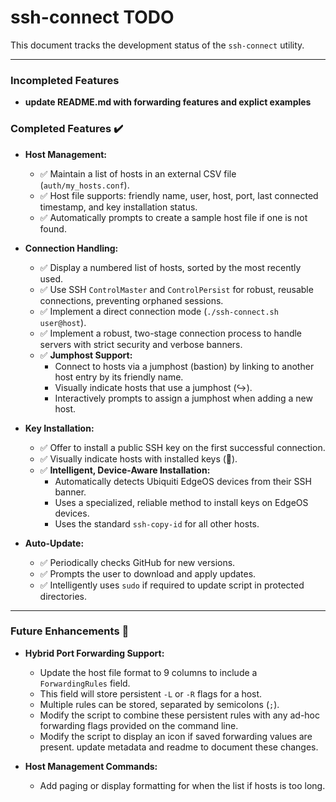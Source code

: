 # ssh-connect TODO

This document tracks the development status of the `ssh-connect` utility.

---

### Incompleted Features 

*  **update README.md with forwarding features and explict examples**


### Completed Features ✔️

*   **Host Management:**
    *   ✅ Maintain a list of hosts in an external CSV file (`auth/my_hosts.conf`).
    *   ✅ Host file supports: friendly name, user, host, port, last connected timestamp, and key installation status.
    *   ✅ Automatically prompts to create a sample host file if one is not found.

*   **Connection Handling:**
    *   ✅ Display a numbered list of hosts, sorted by the most recently used.
    *   ✅ Use SSH `ControlMaster` and `ControlPersist` for robust, reusable connections, preventing orphaned sessions.
    *   ✅ Implement a direct connection mode (`./ssh-connect.sh user@host`).
    *   ✅ Implement a robust, two-stage connection process to handle servers with strict security and verbose banners.
    *   ✅ **Jumphost Support:**
        *   Connect to hosts via a jumphost (bastion) by linking to another host entry by its friendly name.
        *   Visually indicate hosts that use a jumphost (↪️).
        *   Interactively prompts to assign a jumphost when adding a new host.

*   **Key Installation:**
    *   ✅ Offer to install a public SSH key on the first successful connection.
    *   ✅ Visually indicate hosts with installed keys (🔑).
    *   ✅ **Intelligent, Device-Aware Installation:**
        *   Automatically detects Ubiquiti EdgeOS devices from their SSH banner.
        *   Uses a specialized, reliable method to install keys on EdgeOS devices.
        *   Uses the standard `ssh-copy-id` for all other hosts.

*   **Auto-Update:**
    *   ✅ Periodically checks GitHub for new versions.
    *   ✅ Prompts the user to download and apply updates.
    *   ✅ Intelligently uses `sudo` if required to update script in protected directories.

---

### Future Enhancements 🚀

*   **Hybrid Port Forwarding Support:**
    *   Update the host file format to 9 columns to include a `ForwardingRules` field.
    *   This field will store persistent `-L` or `-R` flags for a host.
    *   Multiple rules can be stored, separated by semicolons (`;`).
    *   Modify the script to combine these persistent rules with any ad-hoc forwarding flags provided on the command line.
    *   Modify the script to display an icon if saved forwarding values are present. update metadata and readme to document these changes.

*   **Host Management Commands:**
    *   Add paging or display formatting for when the list if hosts is too long.
